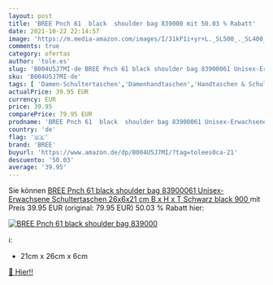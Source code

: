 ```yaml
---
layout: post
title: 'BREE Pnch 61  black  shoulder bag 839000 mit 50.03 % Rabatt'
date: 2021-10-22 22:14:57
image: 'https://m.media-amazon.com/images/I/31kP1i+yr+L._SL500_._SL400_.jpg'
comments: true
category: ofertas
author: 'tole.es'
slug: 'B004U5J7MI-de BREE Pnch 61 black shoulder bag 83900061 Unisex-Erwachsene...'
sku: 'B004U5J7MI-de'
tags: [ 'Damen-Schultertaschen','Damenhandtaschen','Handtaschen & Schultertaschen','Herren-Schultertaschen','Herrentaschen','Schuhe & Handtaschen','Schuhe, Handtaschen & Accessoires','bree', ]
actualPrice: 39.95 EUR
currency: EUR
price: 39.95
comparePrice: 79.95 EUR
prodname: 'BREE Pnch 61  black  shoulder bag 83900061 Unisex-Erwachsene Schultertaschen 26x6x21 cm  B x H x T   Schwarz  black 900 '
country: 'de'
flag: '🇩🇪'
brand: 'BREE'
buyurl: 'https://www.amazon.de/dp/B004U5J7MI/?tag=tolees0ca-21'
descuento: '50.03'
average: '39.95'
---
```


Sie können [BREE Pnch 61  black  shoulder bag 83900061 Unisex-Erwachsene Schultertaschen 26x6x21 cm  B x H x T   Schwarz  black 900 ](https://www.amazon.de/dp/B004U5J7MI/?tag=tolees0ca-21) mit Preis 39.95 EUR (original: 79.95 EUR) 50.03 % Rabatt hier:

[![BREE Pnch 61  black  shoulder bag 839000](https://m.media-amazon.com/images/I/31kP1i+yr+L._SL500_._SL400_.jpg)](https://www.amazon.de/dp/B004U5J7MI/?tag=tolees0ca-21)

ℹ️:

- 21cm x 26cm x 6cm

[🛒 Hier!!](https://www.amazon.de/dp/B004U5J7MI/?tag=tolees0ca-21)
